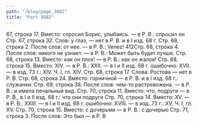 ```yaml
---
path: "/blog/page_3082"
title: "Part 3082"
---
```


67, строка 17.
Вместо: спросил Борис, улыбаясь. — в Р. В.: спросил он
Стр. 67, строка 32.
Слов: у глаз, — нет в Р. В. и в I изд. 68 г.
Стр. 68, строка 2.
После слов: от нее. — в Р. В.: Venez!
412Стр. 68, строка 4.
После слов: никого не узнает. — в Р. В.: Может быть будет лучше.
Стр. 68, строка 13.
Вместо: как он плох! — в Р. В.: как он жалок!
Стр. 68, строка 15.
Вместо: XIV. — в Р. В.: XXII. — в I и II изд. 68 г. ошибочно: XVII. — в изд. 73 г.: XIV.
Ч. I, гл. XIV.
Стр. 68, строка 17.
Слова: Ростова — нет в Р. В.
Стр. 68, строка 24.
Вместо: горничной — в Р. В. и в I изд. 68 г.: служанки:
Стр. 69, строка 38.
После слов: чем-то растревожена. — в Р. В.: и имела печальный вид.
Стр. 70, строка 11.
Вместо: что, подруги — в Р. В., в I и II изд. 68 г.: что они подруги
Стр. 70, строка 14.
Вместо: XV. — в Р. В.: XXIII. — в I и II изд. 68 г. ошибочно: XVIII. — в изд. 73 г.: XV.
Ч. I, гл. XV.
Стр. 70, строка 15.
Вместо: с дочерьми — в Р. В.: с дочерью Стр. 71, строка 3.
После слов: Это был — в Р. В
